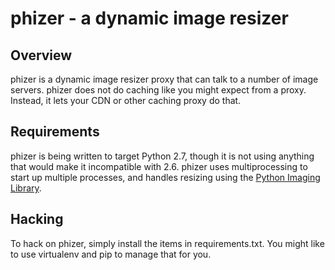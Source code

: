# phizer - a dynamic image resizer

## Overview

phizer is a dynamic image resizer proxy that can talk to a number of
image servers. phizer does not do caching like you might expect from
a proxy. Instead, it lets your CDN or other caching proxy do that.

## Requirements

phizer is being written to target Python 2.7, though it is not using
anything that would make it incompatible with 2.6. phizer uses 
multiprocessing to start up multiple processes, and handles resizing
using the [Python Imaging Library](http://www.pythonware.com/products/pil/).

## Hacking

To hack on phizer, simply install the items in requirements.txt. You might
like to use virtualenv and pip to manage that for you.
